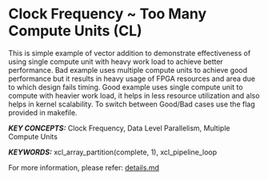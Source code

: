 Clock Frequency ~ Too Many Compute Units (CL) 
======================

This is simple example of vector addition to demonstrate effectiveness of using single compute unit with heavy work load to achieve better performance. Bad example uses multiple compute units to achieve good performance but it results in heavy usage of FPGA resources and area due to which design fails timing. Good example uses single compute unit to compute with heavier work load, it helps in less resource utilization and also helps in kernel scalability. To switch between Good/Bad cases use the flag provided in makefile.

***KEY CONCEPTS:*** Clock Frequency, Data Level Parallelism, Multiple Compute Units

***KEYWORDS:*** xcl_array_partition(complete, 1), xcl_pipeline_loop


For more information, please refer: [details.md][]

[details.md]: details.md

